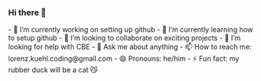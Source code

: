 ### Hi there 👋

<!--
**LorenzKuehl/LorenzKuehl** is a ✨ _special_ ✨ repository because its `README.md` (this file) appears on your GitHub profile. 

Here are some ideas to get you started:
--!>
- 🔭 I’m currently working on setting up github  
- 🌱 I’m currently learning how to setup github  
- 👯 I’m looking to collaborate on exciting projects  
- 🤔 I’m looking for help with CBE  
- 💬 Ask me about anything  
- 📫 How to reach me: lorenz.kuehl.coding@gmail.com  
- 😄 Pronouns: he/him  - ⚡ Fun fact: my rubber duck will be a cat 😼
